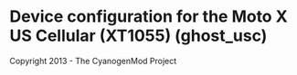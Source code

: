 Device configuration for the Moto X US Cellular (XT1055) (ghost_usc)
===============================

Copyright 2013 - The CyanogenMod Project

